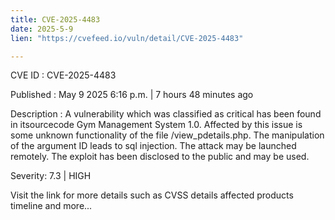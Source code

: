 ```yaml
---
title: CVE-2025-4483
date: 2025-5-9
lien: "https://cvefeed.io/vuln/detail/CVE-2025-4483"

---
```


CVE ID : CVE-2025-4483

Published :  May 9
2025
6:16 p.m. | 7 hours
48 minutes ago

Description : A vulnerability
which was classified as critical
has been found in itsourcecode Gym Management System 1.0. Affected by this issue is some unknown functionality of the file /view_pdetails.php. The manipulation of the argument ID leads to sql injection. The attack may be launched remotely. The exploit has been disclosed to the public and may be used.

Severity: 7.3 | HIGH

Visit the link for more details
such as CVSS details
affected products
timeline
and more...
